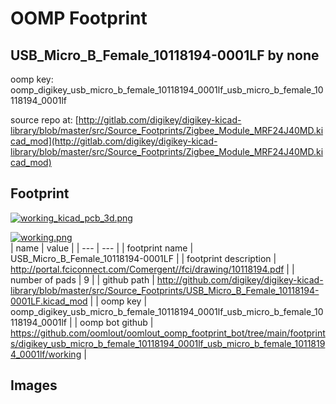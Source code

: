 # OOMP Footprint  
## USB_Micro_B_Female_10118194-0001LF  by none  
  
oomp key: oomp_digikey_usb_micro_b_female_10118194_0001lf_usb_micro_b_female_10118194_0001lf  
  
source repo at: [http://gitlab.com/digikey/digikey-kicad-library/blob/master/src/Source_Footprints/Zigbee_Module_MRF24J40MD.kicad_mod](http://gitlab.com/digikey/digikey-kicad-library/blob/master/src/Source_Footprints/Zigbee_Module_MRF24J40MD.kicad_mod)  
## Footprint  
  
[![working_kicad_pcb_3d.png](working_kicad_pcb_3d_600.png)](working_kicad_pcb_3d.png)  
  
[![working.png](working_600.png)](working.png)  
| name | value | 
| --- | --- | 
| footprint name | USB_Micro_B_Female_10118194-0001LF | 
| footprint description | http://portal.fciconnect.com/Comergent//fci/drawing/10118194.pdf | 
| number of pads | 9 | 
| github path | http://github.com/digikey/digikey-kicad-library/blob/master/src/Source_Footprints/USB_Micro_B_Female_10118194-0001LF.kicad_mod | 
| oomp key | oomp_digikey_usb_micro_b_female_10118194_0001lf_usb_micro_b_female_10118194_0001lf | 
| oomp bot github | https://github.com/oomlout/oomlout_oomp_footprint_bot/tree/main/footprints/digikey_usb_micro_b_female_10118194_0001lf_usb_micro_b_female_10118194_0001lf/working | 
## Images  
